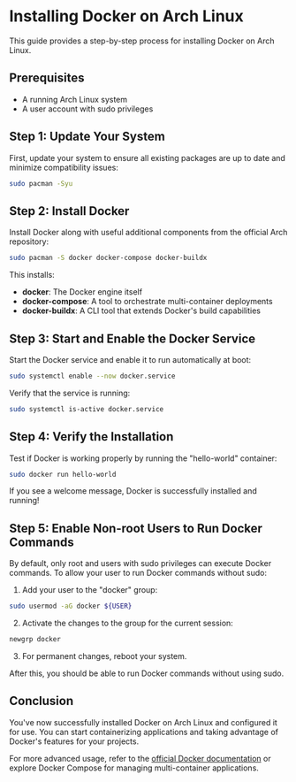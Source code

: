 # Installing Docker on Arch Linux

This guide provides a step-by-step process for installing Docker on Arch Linux.

## Prerequisites

- A running Arch Linux system
- A user account with sudo privileges

## Step 1: Update Your System

First, update your system to ensure all existing packages are up to date and minimize compatibility issues:

```bash
sudo pacman -Syu
```

## Step 2: Install Docker

Install Docker along with useful additional components from the official Arch repository:

```bash
sudo pacman -S docker docker-compose docker-buildx
```

This installs:
- **docker**: The Docker engine itself
- **docker-compose**: A tool to orchestrate multi-container deployments
- **docker-buildx**: A CLI tool that extends Docker's build capabilities

## Step 3: Start and Enable the Docker Service

Start the Docker service and enable it to run automatically at boot:

```bash
sudo systemctl enable --now docker.service
```

Verify that the service is running:

```bash
sudo systemctl is-active docker.service
```

## Step 4: Verify the Installation

Test if Docker is working properly by running the "hello-world" container:

```bash
sudo docker run hello-world
```

If you see a welcome message, Docker is successfully installed and running!

## Step 5: Enable Non-root Users to Run Docker Commands

By default, only root and users with sudo privileges can execute Docker commands. To allow your user to run Docker commands without sudo:

1. Add your user to the "docker" group:

```bash
sudo usermod -aG docker ${USER}
```

2. Activate the changes to the group for the current session:

```bash
newgrp docker
```

3. For permanent changes, reboot your system.

After this, you should be able to run Docker commands without using sudo.

## Conclusion

You've now successfully installed Docker on Arch Linux and configured it for use. You can start containerizing applications and taking advantage of Docker's features for your projects.

For more advanced usage, refer to the [official Docker documentation](https://docs.docker.com/) or explore Docker Compose for managing multi-container applications.

